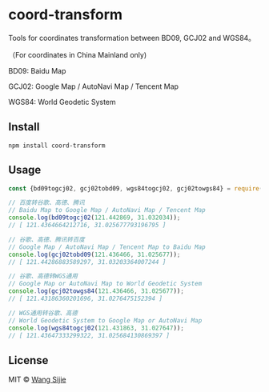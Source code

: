 # coord-transform

Tools for coordinates transformation between BD09, GCJ02 and WGS84。

（For coordinates in China Mainland only)

BD09: Baidu Map

GCJ02: Google Map / AutoNavi Map / Tencent Map

WGS84: World Geodetic System

## Install

```
npm install coord-transform
```

## Usage

```js
const {bd09togcj02, gcj02tobd09, wgs84togcj02, gcj02towgs84} = require('coord-transform');

// 百度转谷歌、高德、腾讯
// Baidu Map to Google Map / AutoNavi Map / Tencent Map
console.log(bd09togcj02(121.442869, 31.032034));
// [ 121.4364664212716, 31.025677793196795 ]

// 谷歌、高德、腾讯转百度
// Google Map / AutoNavi Map / Tencent Map to Baidu Map
console.log(gcj02tobd09(121.436466, 31.025677));
// [ 121.44286883589297, 31.03203364007244 ]

// 谷歌、高德转WGS通用
// Google Map or AutoNavi Map to World Geodetic System
console.log(gcj02towgs84(121.436466, 31.025677));
// [ 121.43186360201696, 31.0276475152394 ]

// WGS通用转谷歌、高德
// World Geodetic System to Google Map or AutoNavi Map
console.log(wgs84togcj02(121.431863, 31.027647));
// [ 121.43647333299322, 31.025684130869397 ]
```

## License

MIT © [Wang Sijie](http://sijie.wang)